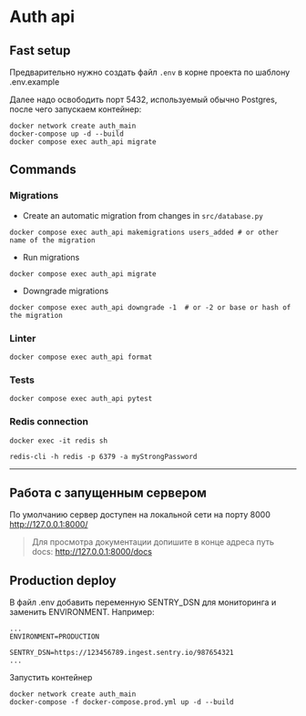 # Auth api
## Fast setup
Предварительно нужно создать файл ```.env``` в корне проекта по шаблону .env.example

Далее надо освободить порт 5432, используемый обычно Postgres, после чего запускаем контейнер:

```shell
docker network create auth_main
docker-compose up -d --build
docker compose exec auth_api migrate
```
## Commands
### Migrations
- Create an automatic migration from changes in `src/database.py`
```shell
docker compose exec auth_api makemigrations users_added # or other name of the migration
```

- Run migrations
```shell
docker compose exec auth_api migrate
```
- Downgrade migrations
```shell
docker compose exec auth_api downgrade -1  # or -2 or base or hash of the migration
```

### Linter
```shell
docker compose exec auth_api format
```

### Tests
```shell
docker compose exec auth_api pytest
```

### Redis connection
```shell
docker exec -it redis sh
```

```shell
redis-cli -h redis -p 6379 -a myStrongPassword
```
------
## Работа с запущенным сервером
По умолчанию сервер доступен на локальной сети на порту 8000
http://127.0.0.1:8000/
> Для просмотра документации допишите в конце адреса путь docs:
> http://127.0.0.1:8000/docs

## Production deploy
В файл .env добавить переменную SENTRY_DSN для мониторинга и заменить ENVIRONMENT. Например: 

```
...
ENVIRONMENT=PRODUCTION

SENTRY_DSN=https://123456789.ingest.sentry.io/987654321
...
```

Запустить контейнер
```shell
docker network create auth_main
docker-compose -f docker-compose.prod.yml up -d --build
```


